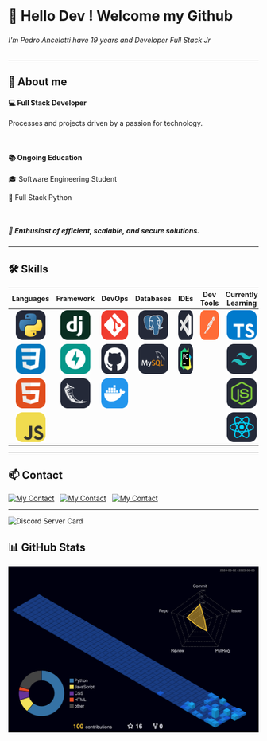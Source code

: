 <br clear="both">

<h1 align="left">👋 Hello Dev ! Welcome my Github</h1>

###

<h6 align="left">I'm Pedro Ancelotti have 19 years and Developer Full Stack Jr </h6>

---

## 🚀 About me

<h4 align="left">💻 Full Stack Developer</h4>
<p>Processes and projects driven by a passion for technology.</p>
<br>
<h4 align="left">📚 Ongoing Education</h4>

  <p>🎓 Software Engineering Student</p>
  <p>🐍 Full Stack Python</p>

<br>  
<h5> 🌟 Enthusiast of efficient, scalable, and secure solutions.</h5>


---

## 🛠️ Skills


| Languages | Framework | DevOps | Databases | IDEs | Dev Tools | Currently Learning |
|:---:|:---:|:---:|:---:|:---:|:---:|:---:|
| <img src="https://github.com/tandpfun/skill-icons/blob/main/icons/Python-Dark.svg" height="60" title="Python"/>| <img src="https://github.com/tandpfun/skill-icons/blob/main/icons/Django.svg" height="60" title="Django" /> |<img src="https://github.com/tandpfun/skill-icons/blob/main/icons/Git.svg" height="60" title="Git"  />|<img src="https://github.com/tandpfun/skill-icons/blob/main/icons/PostgreSQL-Dark.svg" height="60" title="PostgreSQL" />|<img src="https://github.com/tandpfun/skill-icons/blob/main/icons/VSCode-Dark.svg" height="60" title="Visual Studio Code"/>|<img src="https://github.com/tandpfun/skill-icons/blob/main/icons/Postman.svg" height="60" title="Postman" />|  <img src="https://github.com/tandpfun/skill-icons/blob/main/icons/TypeScript.svg" height="60" title="TypeScript" />
| <img src="https://github.com/tandpfun/skill-icons/blob/main/icons/CSS.svg" height="60" title="CSS3" /> | <img src="https://github.com/tandpfun/skill-icons/blob/main/icons/FastAPI.svg" height="60" title="FastAPI"  /> |<img src="https://github.com/tandpfun/skill-icons/blob/main/icons/Github-Dark.svg" height="60" title="GitHub" />| <img src="https://github.com/tandpfun/skill-icons/blob/main/icons/MySQL-Dark.svg" height="60" title="MySQL"  />|<img src="https://github.com/tandpfun/skill-icons/blob/main/icons/PyCharm-Dark.svg" height="60" title="PyCharm" />| |<img src="https://github.com/tandpfun/skill-icons/blob/main/icons/TailwindCSS-Dark.svg" height="60" title="Tailwind CSS"/>
|<img src="https://github.com/tandpfun/skill-icons/blob/main/icons/HTML.svg" height="60" title="HTML%" />|<img src="https://github.com/tandpfun/skill-icons/blob/main/icons/Flask-Dark.svg" height="60" title="Flask" />|<img src="https://github.com/tandpfun/skill-icons/blob/main/icons/Docker.svg" height="60" alt="docker logo" title="Docker - containers e deploy"  />|| || <img src="https://github.com/tandpfun/skill-icons/blob/main/icons/NodeJS-Dark.svg" height="60" title="Node" />
| <img src="https://github.com/tandpfun/skill-icons/blob/main/icons/JavaScript.svg" height="60" title="Javascript" />||||||<img src="https://github.com/tandpfun/skill-icons/blob/main/icons/React-Dark.svg" height="60" title="React" />


  
---

## 📫 Contact

 [![My Contact](https://skillicons.dev/icons?i=linkedin&theme=dark&perline=15)](https://www.linkedin.com/in/pedro-henrique-ancelotti9a7134260/)&nbsp;&nbsp;
 [![My Contact](https://skillicons.dev/icons?i=instagram&theme=dark&perline=15)](https://www.instagram.com/ancelott1/)&nbsp;&nbsp;
 [![My Contact](https://skillicons.dev/icons?i=gmail&theme=dark&perline=15)](malito:pedroh.moliveira20@gmail.com)


---
![Discord Server Card](https://cardzera.onrender.com/api/1112920281367973900?t={timestamp})

## 📊 GitHub Stats

![3D Profile](./profile-3d-contrib/profile-night-view.svg)
